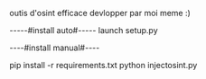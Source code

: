 outis d'osint efficace devlopper par moi meme :) 



 -----#install auto#-----
launch setup.py


 ----#install manual#----

pip install -r requirements.txt 
python injectosint.py